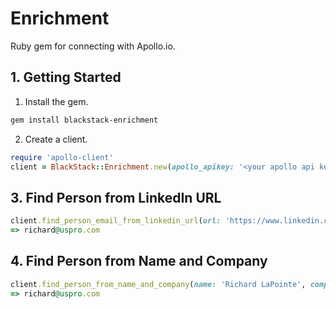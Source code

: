 # Enrichment

Ruby gem for connecting with Apollo.io.

## 1. Getting Started

1. Install the gem.

```bash
gem install blackstack-enrichment
```

2. Create a client.

```ruby
require 'apollo-client'
client = BlackStack::Enrichment.new(apollo_apikey: '<your apollo api key here>')
```

## 3. Find Person from LinkedIn URL

```ruby
client.find_person_email_from_linkedin_url(url: 'https://www.linkedin.com/in/richardglapointe')
=> richard@uspro.com
```

## 4. Find Person from Name and Company

```ruby
client.find_person_from_name_and_company(name: 'Richard LaPointe', company: 'USPRO')
=> richard@uspro.com
```
